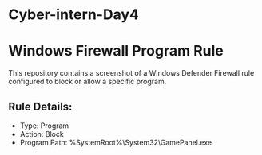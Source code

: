 # Cyber-intern-Day4
# Windows Firewall Program Rule

This repository contains a screenshot of a Windows Defender Firewall rule configured to block or allow a specific program.

## Rule Details:
- Type: Program
- Action: Block
- Program Path: %SystemRoot%\System32\GamePanel.exe
